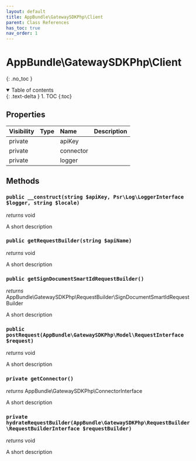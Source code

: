 ```yaml
---
layout: default
title: AppBundle\GatewaySDKPhp\Client
parent: Class References
has_toc: true
nav_order: 1
---
```


# AppBundle\GatewaySDKPhp\Client
{: .no_toc }



<details open markdown="block">
  <summary>
    Table of contents
  </summary>
  {: .text-delta }
1. TOC
{:toc}
</details>

## Properties

| Visibility | Type | Name | Description |
| :--- | :--- | :--- | :--- |
| private |  | apiKey |  |
| private |  | connector |  |
| private |  | logger |  |


## Methods

### `public __construct(string $apiKey, Psr\Log\LoggerInterface $logger, string $locale)`

*returns* void

A short description

### `public getRequestBuilder(string $apiName)`

*returns* void

A short description

### `public getSignDocumentSmartIdRequestBuilder()`

*returns* AppBundle\GatewaySDKPhp\RequestBuilder\SignDocumentSmartIdRequestBuilder

A short description

### `public postRequest(AppBundle\GatewaySDKPhp\Model\RequestInterface $request)`

*returns* void

A short description

### `private getConnector()`

*returns* AppBundle\GatewaySDKPhp\ConnectorInterface

A short description

### `private hydrateRequestBuilder(AppBundle\GatewaySDKPhp\RequestBuilder\RequestBuilderInterface $requestBuilder)`

*returns* void

A short description

